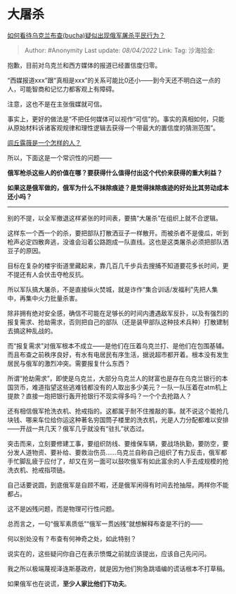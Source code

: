 # 大屠杀
[如何看待乌克兰布查(bucha)疑似出现俄军屠杀平民行为？](https://www.zhihu.com/question/525574123/answer/2421463724)

> Author: #Anonymity
> Last update: *08/04/2022*
> Link:
> Tag:
> 沙海拾金:

抱歉，目前对乌克兰和西方媒体的报道已经置信度归零。

“西媒报道xxx”跟“真相是xxx”的关系可能比0还小——到今天还不明白这一点的人，可能智商和记忆力都客观上有障碍。

注意，这也不是在主张俄媒就可信。

事实上，更好的做法是“不把任何媒体可以视作“可信”的。事实的真相如何，只能从原始材料诉诸客观规律和理性逻辑去获得一个带最大的置信度的猜测范围”。

[闾丘露薇是一个怎样的人？](https://www.zhihu.com/question/22020980/answer/798415609)

所以，下面这是一个常识性的问题——

**俄军枪杀这些人的价值在哪？要获得什么值得付出这个代价来获得的重大利益？**

**如果这是俄军做的，俄军为什么不抹除痕迹？是觉得抹除痕迹的好处比其劳动成本还小吗？**

---

别的不提，以全军撤退这样紧张的时间表，要搞“大屠杀”在组织上就不合逻辑。

这样东一个西一个的杀，要把部队打散洒豆子一样散开。而被杀者不是傻瓜，听到枪声必定四散奔逃，没谁会沿着公路跑成一队直线。这也是这类屠杀必须把部队洒豆子的原因。

目标在复杂的楼宇街道里藏起来，靠几百几千步兵去搜捕不知道要花多长时间，更不提还有人会伏击夺枪反抗。

所以军队搞大屠杀，不是直接纵火焚城，就是诈作“集合训话/发福利”先把人集中，再集中火力批量杀害。

除非拥有绝对安全感，确信不可能在足够长的时间内遭遇敌军反扑，以及有强烈的报复需求、抢劫需求，否则把自己的部队（还是装甲部队这种技术兵种）打散建制去搞这种乱战的。

而“报复需求”对俄军根本不成立——是他们在压着乌克兰打、是他们在包围基辅。而且布查之前秩序良好，有水有电居民有序生活，据说超市都开着。根本没有发生居民与俄军的激烈冲突。需要报复什么东西？

所谓“抢劫需求”，即使是乌克兰，大部分乌克兰人的财富也是存在乌克兰银行的本国货币，难道指望这些逃难钱都没有的人取出多少美元？一队一队压着在atm机上提款？直接一炮把银行轰开抢银行不现实得多吗？一个个去抢路人？

还有相信俄军抢洗衣机、抢戒指的。这都属于耐不住推敲的事。就不说这个能抢几块钱、哪来车位给你运这种著名穷国筒子楼里的洗衣机，光是人力分配都难以安排——开战一共几天？俄军几乎就没有“驻扎”状态过。

突击而来，立刻要修建工事，要组织防线、要维保车辆，要战场执勤，要防空，要分发人道物资、要补给、要救治伤员……乌克兰自称自己组织了有力反击，俄军都手忙脚乱疲于应付了，却又在另一面可以鼓吹俄军有如此富余的人手去成规模的抢洗衣机、抢戒指项链。

自己话要说圆，到底俄军是自顾不暇，还是俄军闲得有时间去抢抽屉。两样你不能都占。

这不是凶残问题，而是物理可行性问题。

总而言之，一句“俄军素质低”“俄军一贯凶残”就想解释布查是不行的——

何以别处没有？布查有何神奇之处，如此特别？

说实在的，这些疑问你自己在表示愤慨之前就应该提出，应该自己先问问。

我之所以极端蔑视泽连斯基政府，就是因为他们狗急跳墙编的谎话根本不打草稿。

如果俄军也在说谎，**至少人家比他们下功夫**。
